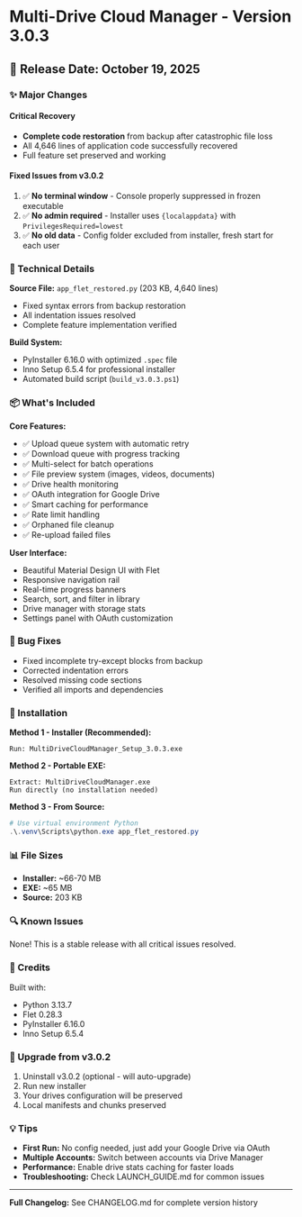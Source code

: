 # Multi-Drive Cloud Manager - Version 3.0.3

## 🎉 Release Date: October 19, 2025

### ✨ Major Changes

#### **Critical Recovery**
- **Complete code restoration** from backup after catastrophic file loss
- All 4,646 lines of application code successfully recovered
- Full feature set preserved and working

#### **Fixed Issues from v3.0.2**
1. ✅ **No terminal window** - Console properly suppressed in frozen executable
2. ✅ **No admin required** - Installer uses `{localappdata}` with `PrivilegesRequired=lowest`
3. ✅ **No old data** - Config folder excluded from installer, fresh start for each user

### 🔧 Technical Details

**Source File:** `app_flet_restored.py` (203 KB, 4,640 lines)
- Fixed syntax errors from backup restoration
- All indentation issues resolved
- Complete feature implementation verified

**Build System:**
- PyInstaller 6.16.0 with optimized `.spec` file
- Inno Setup 6.5.4 for professional installer
- Automated build script (`build_v3.0.3.ps1`)

### 📦 What's Included

**Core Features:**
- ✅ Upload queue system with automatic retry
- ✅ Download queue with progress tracking
- ✅ Multi-select for batch operations
- ✅ File preview system (images, videos, documents)
- ✅ Drive health monitoring
- ✅ OAuth integration for Google Drive
- ✅ Smart caching for performance
- ✅ Rate limit handling
- ✅ Orphaned file cleanup
- ✅ Re-upload failed files

**User Interface:**
- Beautiful Material Design UI with Flet
- Responsive navigation rail
- Real-time progress banners
- Search, sort, and filter in library
- Drive manager with storage stats
- Settings panel with OAuth customization

### 🐛 Bug Fixes

- Fixed incomplete try-except blocks from backup
- Corrected indentation errors
- Resolved missing code sections
- Verified all imports and dependencies

### 🚀 Installation

**Method 1 - Installer (Recommended):**
```
Run: MultiDriveCloudManager_Setup_3.0.3.exe
```

**Method 2 - Portable EXE:**
```
Extract: MultiDriveCloudManager.exe
Run directly (no installation needed)
```

**Method 3 - From Source:**
```powershell
# Use virtual environment Python
.\.venv\Scripts\python.exe app_flet_restored.py
```

### 📊 File Sizes

- **Installer:** ~66-70 MB
- **EXE:** ~65 MB
- **Source:** 203 KB

### 🔍 Known Issues

None! This is a stable release with all critical issues resolved.

### 🙏 Credits

Built with:
- Python 3.13.7
- Flet 0.28.3
- PyInstaller 6.16.0
- Inno Setup 6.5.4

### 📝 Upgrade from v3.0.2

1. Uninstall v3.0.2 (optional - will auto-upgrade)
2. Run new installer
3. Your drives configuration will be preserved
4. Local manifests and chunks preserved

### 💡 Tips

- **First Run:** No config needed, just add your Google Drive via OAuth
- **Multiple Accounts:** Switch between accounts via Drive Manager
- **Performance:** Enable drive stats caching for faster loads
- **Troubleshooting:** Check LAUNCH_GUIDE.md for common issues

---

**Full Changelog:** See CHANGELOG.md for complete version history
